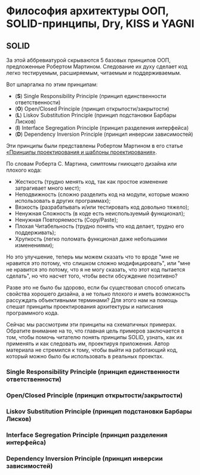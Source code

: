 # Философия архитектуры ООП, SOLID-принципы, Dry, KISS и YAGNI

## SOLID

За этой аббревиатурой скрываются 5 базовых принципов ООП, предложенные Робертом Мартином. Следование их духу сделает код легко тестируемым, расширяемым, читаемым и поддерживаемым.

Вот шпаргалка по этим принципам:

- (__S__) Single Responsibility Principle (принцип единственности ответственности)
- (__O__) Open/Closed Principle (принцип открытости/закрытости)
- (__L__) Liskov Substitution Principle (принцип подстановки Барбары Лисков)
- (__I__) Interface Segregation Principle (принцип разделения интерфейса) 
- (__D__) Dependency Inversion Principle (принцип инверсии зависимостей) 

Эти принципы были представлены Робертом Мартином в его статье [«Принципы проектирования и шаблоны проектирования»](https://web.archive.org/web/20150906155800/http://www.objectmentor.com/resources/articles/Principles_and_Patterns.pdf).

По словам Роберта С. Мартина, симптомы гниющего дизайна или плохого кода:

- Жесткость (трудно менять код, так как простое изменение затрагивает много мест);
- Неподвижность (сложно разделить код на модули, которые можно использовать в других программах);
- Вязкость (разрабатывать и/или тестировать код довольно тяжело);
- Ненужная Сложность (в коде есть неиспользуемый функционал);
- Ненужная Повторяемость (Copy/Paste);
- Плохая Читабельность (трудно понять что код делает, трудно его поддерживать);
- Хрупкость (легко поломать функционал даже небольшими изменениями);

Но это улучшение, теперь мы можем сказать что то вроде "мне не нравится это потому, что слишком сложно модифицировать", или "мне не нравится это потому, что я не могу сказать, что этот код пытается сделать", но что насчет того, чтобы вести обсуждение позитивно?

Разве это не было бы здорово, если бы существовал способ описать свойства хорошего дизайна, а не только плохого и иметь возможность рассуждать объективными терминами? Для этого нам на помощь спешат принципы проектирования архитектуры и написания программного кода.

Сейчас мы рассмотрим эти принципы на схематичных примерах. Обратите внимание на то, что главная цель примеров заключается в том, чтобы помочь читателю понять принципы SOLID, узнать, как их применять и как следовать им, проектируя приложения. Автор материала не стремился к тому, чтобы выйти на работающий код, который можно было бы использовать в реальных проектах.

### Single Responsibility Principle (принцип единственности ответственности)


### Open/Closed Principle (принцип открытости/закрытости)


### Liskov Substitution Principle (принцип подстановки Барбары Лисков)


### Interface Segregation Principle (принцип разделения интерфейса) 


### Dependency Inversion Principle (принцип инверсии зависимостей) 


